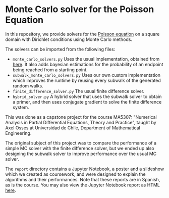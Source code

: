 # Monte Carlo solver for the Poisson Equation

In this repository, we provide solvers for the [Poisson equation](https://en.wikipedia.org/wiki/Poisson_equation) on a square domain with Dirichlet conditions using Monte Carlo methods.

The solvers can be imported from the following files:

* ```monte_carlo_solvers.py``` Uses the usual implementation, obtained from [here](https://github.com/s-ankur/montecarlo-pde). It also adds bayesian estimations for the probability of an endpoint being reached from a starting point.
* ```subwalk_monte_carlo_solvers.py``` Uses our own custom implementation which improves the runtime by reusing every subwalk of the generated random walks.
* ```finite_difference_solver.py``` The usual finite difference solver.
* ```hybrid_solver.py``` A hybrid solver that uses the subwalk solver to obtain a primer, and then uses conjugate gradient to solve the finite difference system.

This was done as a capstone project for the course MA5307: "Numerical Analysis in Partial Differential Equations, Theory and Practice",
taught by Axel Osses at Universidad de Chile, Department of Mathematical Engineering.

The original subject of this project was to compare the performance of a simple MC solver with the finite difference solver,
but we ended up also designing the subwalk solver to improve performance over the usual MC solver.

The ``report`` directory contains a Jupyter Notebook, a poster and a slideshow which we created as coursework,
and were designed to explain the algorithms and their performances. Note that these reports are in Spanish, as is the course. You may also view the Jupyter Notebook report as HTML [here](https://johnny-godoy.github.io/poisson-fast-mc/).

